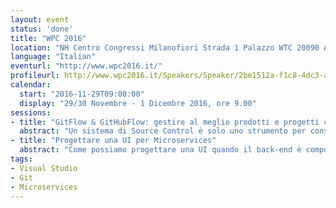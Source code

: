```yaml
---
layout: event
status: 'done'
title: "WPC 2016"
location: "NH Centro Congressi Milanofiori Strada 1 Palazzo WTC 20090 Assago, MI"
language: "Italian"
eventurl: "http://www.wpc2016.it/"
profileurl: http://www.wpc2016.it/Speakers/Speaker/2be1512a-f1c8-4dc3-a733-c28df2462457?speakerId=e05f0351-8294-46bf-be4a-1415b06e7b91
calendar:
  start: "2016-11-29T09:00:00"
  display: "29/30 Novembre - 1 Dicembre 2016, ore 9.00"
sessions:
- title: "GitFlow & GitHubFlow: gestire al meglio prodotti e progetti con Git (e non solo)"
  abstract: "Un sistema di Source Control è solo uno strumento per conservare, condividere e versionare il codice? O possiamo sfruttare il nostro motore di Source Control per gestire e semplificare il processo di sviluppo? L'obiettivo è comprendere a fondo Semantic Versioning, le differenze tra GitFlow e GitHubFlow, come usare branch e PR per gestire il ciclo di vita e di rilascio e infine capire cosa sia GitVersion. Senza dimenticare che CI e build automatiche dovrebbero essere la norma."
- title: "Progettare una UI per Microservices"
  abstract: "Come possiamo progettare una UI quando il back-end è composto da decine (se non di più) di Microservices? Abbiamo la giusta separazione e autonomia lato back-end, ma tutto alla fine deve tornare insieme lato front-end. Come evitiamo che si trasformi nel solito caos di spaghetti code? Come evitiamo che operazioni semplici si trasformino in un tornado di web request? Durante questa sessione costruiremo un esempio di UI per Microservices, usando AngularJS, in modo da capire a fondo cosa sia la Services UI Composition e come progettare e implementare con successo una UI per i nostri Microservices."
tags:
- Visual Studio
- Git
- Microservices
---
```

